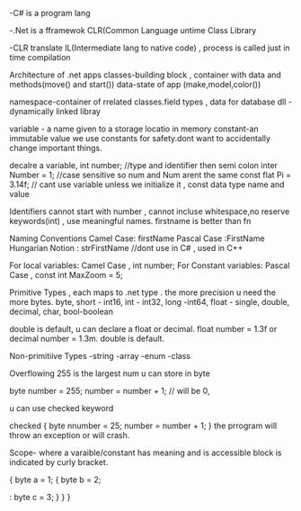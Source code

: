 -C# is a program lang

-.Net is a fframewok
  CLR(Common Language untime
  Class Library

-CLR
translate IL(Intermediate lang to native code) , process is called just in time compilation

Architecture of .net apps
classes-building block , container with data and methods(move() and start())
data-state of app (make,model,color())

namespace-container of rrelated classes.field types , data for database
dll - dynamically linked libray

variable - a name given to a storage locatio in memory
constant-an immutable value
we use constants for safety.dont want to accidentally change important things.

decalre a variable, 
int number;     //type and identifier then semi colon
inter Number = 1; //case sensitive so num and Num arent the same
const flat Pi = 3.14f; // cant use variable unless we initialize it , const data type name and value

Identifiers
cannot start with number , cannot incluse whitespace,no reserve keywords(int) , use meaningful names. firstname is better than fn


Naming Conventions
Camel Case: firstName
Pascal Case :FirstName
Hungarian Notion : strFirstName //dont use in C# , used in C++

For local variables: Camel Case  ,  int number;
For Constant variables: Pascal Case  , const int MaxZoom = 5;



Primitive Types , each  maps to .net type . the more precision u need the more bytes.
byte,
short - int16,
int - int32,
long -int64,
float - single,
double,
decimal,
char,
bool-boolean

double is default, u can declare a float or decimal. float number = 1.3f or decimal number = 1.3m. double is default.

Non-primitiive Types
-string
-array
-enum
-class



Overflowing
255 is the largest num u can store in byte

byte number = 255;
number = number + 1; // will be 0, 

u can use checked keyword

checked
{
byte nnumber = 25;
number = number + 1;
}
the prrogram will throw an exception or will crash.




Scope- where a varaible/constant has meaning and is accessible
block is indicated by curly bracket.

{ 
byte a = 1;
{ byte b = 2;

:
byte c = 3;
}
}
}











